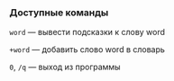 ### Доступные команды

`word` — вывести подсказки к слову word

`+word` — добавить слово word в словарь

`0`, `/q` — выход из программы